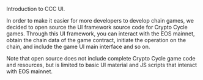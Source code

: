 Introduction to CCC UI. 

In order to make it easier for more developers to develop chain games, we decided to open source the UI framework source code for Crypto Cycle games. Through this UI framework, you can interact with the EOS mainnet, obtain the chain data of the game contract, initiate the operation on the chain, and include the game UI main interface and so on. 



Note that open source does not include complete Crypto Cycle game code and resources, but is limited to basic UI material and JS scripts that interact with EOS mainnet.
